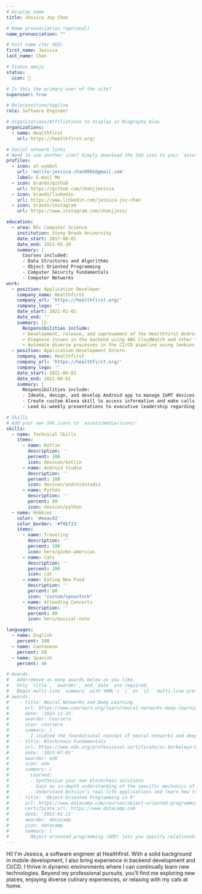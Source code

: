 ```yaml
---
# Display name
title: Jessica Joy Chan

# Name pronunciation (optional)
name_pronunciation: ""

# Full name (for SEO)
first_name: Jessica
last_name: Chan

# Status emoji
status:
  icon: 🧋

# Is this the primary user of the site?
superuser: true

# Role/position/tagline
role: Software Engineer

# Organizations/Affiliations to display in Biography blox
organizations:
  - name: Healthfirst
    url: https://healthfirst.org/

# Social network links
# Need to use another icon? Simply download the SVG icon to your `assets/media/icons/` folder.
profiles:
  - icon: at-symbol
    url: 'mailto:jessica.chan9991@gmail.com'
    label: E-mail Me
  - icon: brands/github
    url: https://github.com/chanjjessica
  - icon: brands/linkedin
    url: https://www.linkedin.com/jessica-joy-chan
  - icon: brands/instagram
    url: https://www.instagram.com/chanjjess/

education:
  - area: BSc Computer Science
    institution: Stony Brook University
    date_start: 2017-08-01
    date_end: 2021-05-20
    summary: |
      Courses included:
      - Data Structures and Algorithms
      - Object Oriented Programming
      - Computer Security Fundamentals
      - Computer Networks
work:
  - position: Application Developer
    company_name: Healthfirst
    company_url: 'https://healthfirst.org/'
    company_logo: ''
    date_start: 2021-01-01
    date_end: ''
    summary: |2-
      Responsibilities include:
      - Development, release, and improvement of the Healthfirst Android Member App.
      - Diagnose issues in the backend using AWS CloudWatch and other tools.
      - Automate diverse processes in the CI/CD pipeline using Jenkins.
  - position: Application Development Intern
    company_name: Healthfirst
    company_url: 'https://healthfirst.org/'
    company_logo: ''
    date_start: 2021-06-01
    date_end: 2021-08-01
    summary: |
      Responsibilities include:
      - Ideate, design, and develop Android app to manage IoMT devices, such as the Dexcom.
      - Create custom Alexa skill to access information and make calls to member's doctors.
      - Lead bi-weekly presentations to executive leadership regarding projects.

# Skills
# Add your own SVG icons to `assets/media/icons/`
skills:
  - name: Technical Skills
    items:
      - name: Kotlin
        description: ''
        percent: 100
        icon: devicon/kotlin
      - name: Android Studio
        description: ''
        percent: 100
        icon: devicon/androidstudio
      - name: Python
        description: ''
        percent: 80
        icon: devicon/python
  - name: Hobbies
    color: '#eeac02'
    color_border: '#f0bf23'
    items:
      - name: Traveling
        description: ''
        percent: 100
        icon: hero/globe-americas
      - name: Cats
        description: ''
        percent: 100
        icon: cat
      - name: Eating New Food
        description: ''
        percent: 80
        icon: "custom/spoonfork"
      - name: Attending Concerts
        description: ''
        percent: 80
        icon: hero/musical-note

languages:
  - name: English
    percent: 100
  - name: Cantonese
    percent: 50
  - name: Spanish
    percent: 40

# Awards.
#   Add/remove as many awards below as you like.
#   Only `title`, `awarder`, and `date` are required.
#   Begin multi-line `summary` with YAML's `|` or `|2-` multi-line prefix and indent 2 spaces below.
# awards:
#    - title: Neural Networks and Deep Learning
#      url: https://www.coursera.org/learn/neural-networks-deep-learning
#      date: '2023-11-25'
#      awarder: Coursera
#      icon: coursera
#      summary: |
#        I studied the foundational concept of neural networks and deep learning. By the end, I was familiar with the significant technological trends driving the rise of deep learning; build, train, and apply fully connected deep neural networks; implement efficient (vectorized) neural networks; identify key parameters in a neural network’s architecture; and apply deep learning to your own applications.
#    - title: Blockchain Fundamentals
#      url: https://www.edx.org/professional-certificate/uc-berkeleyx-blockchain-fundamentals
#      date: '2023-07-01'
#      awarder: edX
#      icon: edx
#      summary: |
#        Learned:
#        - Synthesize your own blockchain solutions
#        - Gain an in-depth understanding of the specific mechanics of Bitcoin
#        - Understand Bitcoin’s real-life applications and learn how to attack and destroy Bitcoin, Ethereum, smart contracts and Dapps, and alternatives to Bitcoin’s Proof-of-Work consensus algorithm
#    - title: 'Object-Oriented Programming in R'
#      url: https://www.datacamp.com/courses/object-oriented-programming-with-s3-and-r6-in-r
#      certificate_url: https://www.datacamp.com
#      date: '2023-01-21'
#      awarder: datacamp
#      icon: datacamp
#      summary: |
#        Object-oriented programming (OOP) lets you specify relationships between functions and the objects that they can act on, helping you manage complexity in your code. This is an intermediate level course, providing an introduction to OOP, using the S3 and R6 systems. S3 is a great day-to-day R programming tool that simplifies some of the functions that you write. R6 is especially useful for industry-specific analyses, working with web APIs, and building GUIs.
---
```


Hi! I'm Jessica, a software engineer at Healthfirst. With a solid background in mobile development, I also bring experience in backend development and CI/CD. I thrive in dynamic environments where I can continually learn new technologies. Beyond my professional pursuits, you’ll find me exploring new places, enjoying diverse culinary experiences, or relaxing with my cats at home.